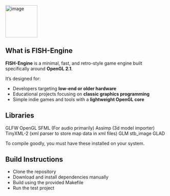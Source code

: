 <img width="100" alt="image" src="https://github.com/user-attachments/assets/35a68e73-1dcc-43f3-b9ae-4b201f07c5f6" />

## What is FISH-Engine

**FISH-Engine**  is a minimal, fast, and retro-style game engine built specifically around **OpenGL 2.1**.

It’s designed for:
- Developers targeting **low-end or older hardware**
- Educational projects focusing on **classic graphics programming**
- Simple indie games and tools with a **lightweight OpenGL core**

## Libraries
GLFW
OpenGL
SFML (For audio primarily)
Assimp (3d model importer)
TinyXML-2 (xml parser to store map data in xml files)
GLM
stb_image
GLAD

To compile goodly, you must have these installed on your system.

## Build Instructions
- Clone the repository
- Download and install dependencies manually
- Build using the provided Makefile
- Run the test project
